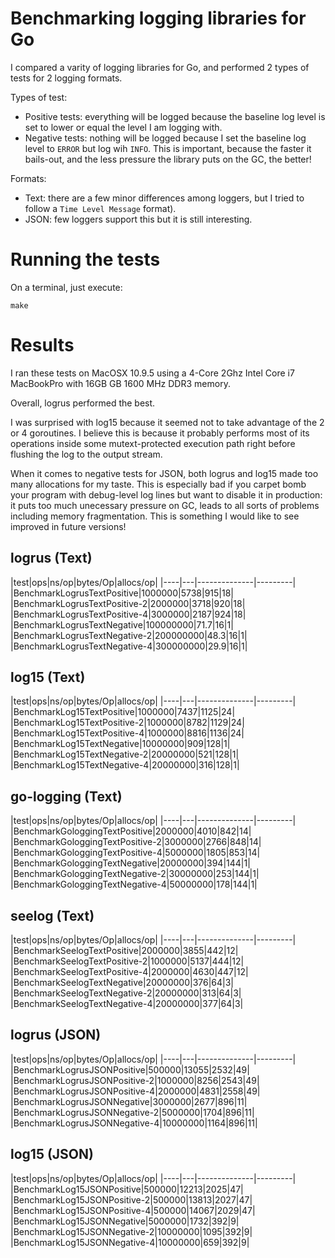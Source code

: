 # Benchmarking logging libraries for Go

I compared a varity of logging libraries for Go, and performed 2 types of tests
for 2 logging formats.

Types of test:

- Positive tests: everything will be logged because the baseline log level is
  set to lower or equal the level I am logging with.
- Negative tests: nothing will be logged because I set the baseline log level
  to ```ERROR``` but log wih ```INFO```. This is important, because the faster
  it bails-out, and the less pressure the library puts on the GC, the better!

Formats:

- Text: there are a few minor differences among loggers, but I tried to follow
  a ```Time Level Message``` format).
- JSON: few loggers support this but it is still interesting.

# Running the tests

On a terminal, just execute:

```shell
make
```

# Results

I ran these tests on MacOSX 10.9.5 using a 4-Core 2Ghz Intel Core i7 MacBookPro
with 16GB GB 1600 MHz DDR3 memory.

Overall, logrus performed the best.

I was surprised with log15 because it seemed
not to take advantage of the 2 or 4 goroutines. I believe this is because it
probably performs most of its operations inside some mutext-protected execution
path right before flushing the log to the output stream.

When it comes to negative tests for JSON, both logrus and log15 made too many
allocations for my taste. This is especially bad if you carpet bomb your
program with debug-level log lines but want to disable it in production: it
puts too much unecessary pressure on GC, leads to all sorts of problems
including memory fragmentation. This is something I would like to see improved
in future versions!

## logrus (Text)

|test|ops|ns/op|bytes/Op|allocs/op|
|----|---|--------------|---------|
|BenchmarkLogrusTextPositive|1000000|5738|915|18|
|BenchmarkLogrusTextPositive-2|2000000|3718|920|18|
|BenchmarkLogrusTextPositive-4|3000000|2187|924|18|
|BenchmarkLogrusTextNegative|100000000|71.7|16|1|
|BenchmarkLogrusTextNegative-2|200000000|48.3|16|1|
|BenchmarkLogrusTextNegative-4|300000000|29.9|16|1|

## log15 (Text)

|test|ops|ns/op|bytes/Op|allocs/op|
|----|---|--------------|---------|
|BenchmarkLog15TextPositive|1000000|7437|1125|24|
|BenchmarkLog15TextPositive-2|1000000|8782|1129|24|
|BenchmarkLog15TextPositive-4|1000000|8816|1136|24|
|BenchmarkLog15TextNegative|10000000|909|128|1|
|BenchmarkLog15TextNegative-2|20000000|521|128|1|
|BenchmarkLog15TextNegative-4|20000000|316|128|1|

## go-logging (Text)

|test|ops|ns/op|bytes/Op|allocs/op|
|----|---|--------------|---------|
|BenchmarkGologgingTextPositive|2000000|4010|842|14|
|BenchmarkGologgingTextPositive-2|3000000|2766|848|14|
|BenchmarkGologgingTextPositive-4|5000000|1805|853|14|
|BenchmarkGologgingTextNegative|20000000|394|144|1|
|BenchmarkGologgingTextNegative-2|30000000|253|144|1|
|BenchmarkGologgingTextNegative-4|50000000|178|144|1|

## seelog (Text)

|test|ops|ns/op|bytes/Op|allocs/op|
|----|---|--------------|---------|
|BenchmarkSeelogTextPositive|2000000|3855|442|12|
|BenchmarkSeelogTextPositive-2|1000000|5137|444|12|
|BenchmarkSeelogTextPositive-4|2000000|4630|447|12|
|BenchmarkSeelogTextNegative|20000000|376|64|3|
|BenchmarkSeelogTextNegative-2|20000000|313|64|3|
|BenchmarkSeelogTextNegative-4|20000000|377|64|3|

## logrus (JSON)

|test|ops|ns/op|bytes/Op|allocs/op|
|----|---|--------------|---------|
|BenchmarkLogrusJSONPositive|500000|13055|2532|49|
|BenchmarkLogrusJSONPositive-2|1000000|8256|2543|49|
|BenchmarkLogrusJSONPositive-4|2000000|4831|2558|49|
|BenchmarkLogrusJSONNegative|3000000|2677|896|11|
|BenchmarkLogrusJSONNegative-2|5000000|1704|896|11|
|BenchmarkLogrusJSONNegative-4|10000000|1164|896|11|

## log15 (JSON)

|test|ops|ns/op|bytes/Op|allocs/op|
|----|---|--------------|---------|
|BenchmarkLog15JSONPositive|500000|12213|2025|47|
|BenchmarkLog15JSONPositive-2|500000|13813|2027|47|
|BenchmarkLog15JSONPositive-4|500000|14067|2029|47|
|BenchmarkLog15JSONNegative|5000000|1732|392|9|
|BenchmarkLog15JSONNegative-2|10000000|1095|392|9|
|BenchmarkLog15JSONNegative-4|10000000|659|392|9|
